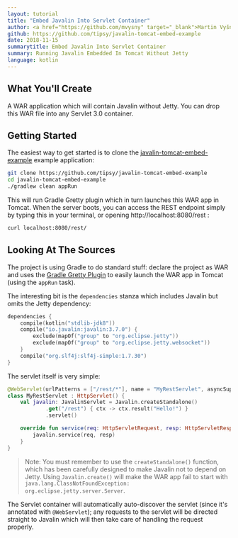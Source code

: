 ```yaml
---
layout: tutorial
title: "Embed Javalin Into Servlet Container"
author: <a href="https://github.com/mvysny" target="_blank">Martin Vyšný</a>
github: https://github.com/tipsy/javalin-tomcat-embed-example
date: 2018-11-15
summarytitle: Embed Javalin Into Servlet Container
summary: Running Javalin Embedded In Tomcat Without Jetty
language: kotlin
---
```


## What You'll Create
A WAR application which will contain Javalin without Jetty. You can drop
this WAR file into any Servlet 3.0 container.

## Getting Started

The easiest way to get started is to clone the [javalin-tomcat-embed-example](https://github.com/tipsy/javalin-tomcat-embed-example)
example application:

```bash
git clone https://github.com/tipsy/javalin-tomcat-embed-example
cd javalin-tomcat-embed-example
./gradlew clean appRun
```

This will run Gradle Gretty plugin which in turn launches this WAR app in Tomcat.
When the server boots, you can access the REST endpoint simply by typing
this in your terminal, or opening http://localhost:8080/rest :

```bash
curl localhost:8080/rest/
```

## Looking At The Sources

The project is using Gradle to do standard stuff: declare the project as WAR and
uses the [Gradle Gretty Plugin](https://github.com/gretty-gradle-plugin/gretty)
to easily launch the WAR app in Tomcat (using the `appRun` task).

The interesting bit is the `dependencies` stanza which includes Javalin but omits
the Jetty dependency:

```kotlin
dependencies {
    compile(kotlin("stdlib-jdk8"))
    compile("io.javalin:javalin:3.7.0") {
        exclude(mapOf("group" to "org.eclipse.jetty"))
        exclude(mapOf("group" to "org.eclipse.jetty.websocket"))
    }
    compile("org.slf4j:slf4j-simple:1.7.30")
}
```

The servlet itself is very simple:

```kotlin
@WebServlet(urlPatterns = ["/rest/*"], name = "MyRestServlet", asyncSupported = false)
class MyRestServlet : HttpServlet() {
    val javalin: JavalinServlet = Javalin.createStandalone()
            .get("/rest") { ctx -> ctx.result("Hello!") }
            .servlet()

    override fun service(req: HttpServletRequest, resp: HttpServletResponse) {
        javalin.service(req, resp)
    }
}
```

> Note: You must remember to use the `createStandalone()` function, which has been carefully
designed to make Javalin not to depend on Jetty. Using `Javalin.create()`
will make the WAR app fail to start with `java.lang.ClassNotFoundException: org.eclipse.jetty.server.Server`.

The Servlet container will automatically auto-discover the servlet (since it's annotated with `@WebServlet`);
any requests to the servlet will be directed straight to Javalin which will then take care
of handling the request properly.

